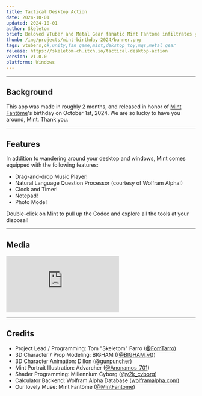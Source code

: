 ```yaml
---
title: Tactical Desktop Action
date: 2024-10-01
updated: 2024-10-01
author: Skeletom
brief: Beloved VTuber and Metal Gear fanatic Mint Fantome infiltrates your desktop as a digital assistant!!
thumb: /img/projects/mint-birthday-2024/banner.png
tags: vtubers,c#,unity,fan game,mint,dekstop toy,mgs,metal gear
release: https://skeletom-ch.itch.io/tactical-desktop-action
version: v1.0.0
platforms: Windows
---
```


---

## Background

This app was made in roughly 2 months, and released in honor of [Mint Fantôme](https://www.youtube.com/@mintfantome)'s birthday on October 1st, 2024. We are so lucky to have you around, Mint. Thank you.

---

## Features

In addition to wandering around your desktop and windows, Mint comes equipped with the following features:

* Drag-and-drop Music Player!
* Natural Language Question Processor (courtesy of Wolfram Alpha!)
* Clock and Timer!
* Notepad!
* Photo Mode!


Double-click on Mint to pull up the Codec and explore all the tools at your disposal!

---

## Media

<iframe src="https://www.youtube.com/embed/gsTf3HYvf64?si=wUaBtVB_5W475_qx" title="YouTube video player" frameborder="0" allow="accelerometer; autoplay; clipboard-write; encrypted-media; gyroscope; picture-in-picture; web-share" referrerpolicy="strict-origin-when-cross-origin" allowfullscreen class="yt-embed"></iframe>

---

## Credits

* Project Lead / Programming: Tom "Skeletom" Farro ([@FomTarro](https://twitter.com/fomtarro))
* 3D Character / Prop Modeling: BIGHAM (([@BIGHAM_vt](https://twitter.com/gunpuncher)))
* 3D Character Animation: Dillon ([@gunpuncher](https://twitter.com/gunpuncher))
* Mint Portrait Illustration: Advarcher ([@Anonamos_701](https://twitter.com/Anonamos_701))
* Shader Programming: Millennium Cyborg ([@y2k_cyborg](https://twitter.com/y2k_cyborg))
* Calculator Backend: Wolfram Alpha Database ([wolframalpha.com](https://www.wolframalpha.com/))
* Our lovely Muse: Mint Fantôme ([@MintFantome](https://www.youtube.com/@mintfantome))

